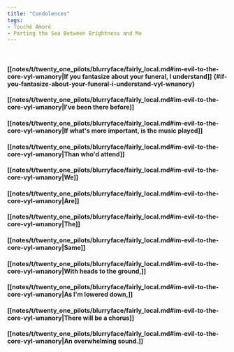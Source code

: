 ```yaml
---
title: "Condolences"
tags:
- Touché Amoré
- Parting the Sea Between Brightness and Me
---
```

&nbsp;
#### [[notes/t/twenty_one_pilots/blurryface/fairly_local.md#im-evil-to-the-core-vyl-wnanory|If you fantasize about your funeral, I understand]] {#if-you-fantasize-about-your-funeral-i-understand-vyl-wnanory}
#### [[notes/t/twenty_one_pilots/blurryface/fairly_local.md#im-evil-to-the-core-vyl-wnanory|I've been there before]]
#### [[notes/t/twenty_one_pilots/blurryface/fairly_local.md#im-evil-to-the-core-vyl-wnanory|If what's more important, is the music played]]
#### [[notes/t/twenty_one_pilots/blurryface/fairly_local.md#im-evil-to-the-core-vyl-wnanory|Than who'd attend]]
#### [[notes/t/twenty_one_pilots/blurryface/fairly_local.md#im-evil-to-the-core-vyl-wnanory|We]]
#### [[notes/t/twenty_one_pilots/blurryface/fairly_local.md#im-evil-to-the-core-vyl-wnanory|Are]]
#### [[notes/t/twenty_one_pilots/blurryface/fairly_local.md#im-evil-to-the-core-vyl-wnanory|The]]
#### [[notes/t/twenty_one_pilots/blurryface/fairly_local.md#im-evil-to-the-core-vyl-wnanory|Same]]
#### [[notes/t/twenty_one_pilots/blurryface/fairly_local.md#im-evil-to-the-core-vyl-wnanory|With heads to the ground,]]
#### [[notes/t/twenty_one_pilots/blurryface/fairly_local.md#im-evil-to-the-core-vyl-wnanory|As I'm lowered down,]]
#### [[notes/t/twenty_one_pilots/blurryface/fairly_local.md#im-evil-to-the-core-vyl-wnanory|There will be a chorus]]
#### [[notes/t/twenty_one_pilots/blurryface/fairly_local.md#im-evil-to-the-core-vyl-wnanory|An overwhelming sound.]]
